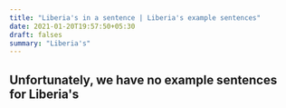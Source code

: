 ```yaml
---
title: "Liberia's in a sentence | Liberia's example sentences"
date: 2021-01-20T19:57:50+05:30
draft: falses
summary: "Liberia's"
---
```

## Unfortunately, we have no example sentences for Liberia's                 
